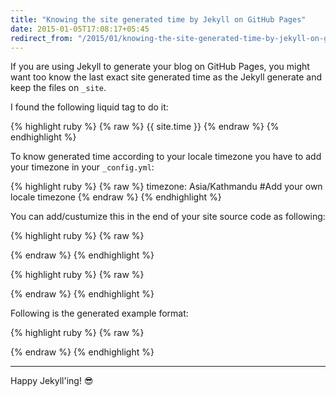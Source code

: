 ```yaml
---
title: "Knowing the site generated time by Jekyll on GitHub Pages"
date: 2015-01-05T17:08:17+05:45
redirect_from: "/2015/01/knowing-the-site-generated-time-by-jekyll-on-github-pages/"
---
```


If you are using Jekyll to generate your blog on GitHub Pages, you might want too know the last exact site generated time as the Jekyll generate and keep the files on `_site`.

I found the following liquid tag to do it:

{% highlight ruby %}
{% raw %}
{{ site.time }}
{% endraw %}
{% endhighlight %}

To know generated time according to your locale timezone you have to add your timezone in your `_config.yml`:

{% highlight ruby %}
{% raw %}
timezone:    Asia/Kathmandu #Add your own locale timezone
{% endraw %}
{% endhighlight %}

You can add/custumize this in the end of your site source code as following:

{% highlight ruby %}
{% raw %}
<!-- Proudly Hosted on GitHub | Generated {{ site.time }} | Revision {{ site.github.build_revision }} -->
{% endraw %}
{% endhighlight %}

{% highlight ruby %}
{% raw %}
<!--
Proudly hosted on GitHub
Generated by Jekyll on {{ site.time | date_to_xmlschema }}
Revision build version {{ site.github.build_revision }}
-->
{% endraw %}
{% endhighlight %}

Following is the generated example format:

{% highlight ruby %}
{% raw %}
<!-- Proudly Hosted on GitHub | Generated 2015-01-05 18:06:54 +0545 | Revision 8b10cc6954163643f53d0b503888578e143d7e57 -->
{% endraw %}
{% endhighlight %}

---

Happy Jekyll'ing! :sunglasses:
